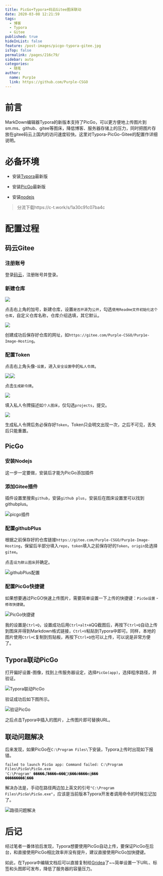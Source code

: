 ```yaml
---
title: PicGo+Typora+码云Gitee图床联动
date: 2020-03-08 12:21:59
tags: 
  - 博客
  - Typora
  - Gitee
published: true
hideInList: false
feature: /post-images/picgo-typora-gitee.jpg
isTop: false
permalink: /pages/216c79/
sidebar: auto
categories: 
  - 随笔
author: 
  name: Purp1e
  link: https://github.com/Purple-CSGO
---
```

# 前言

MarkDown编辑器Typora的新版本支持了PicGo，可以更方便地上传图片到sm.ms、github、gitee等图床，降低博客、服务器存储上的压力，同时把图片存放在gitee码云上国内的访问速度较快。这里对Typora-PicGo-Gitee的配置作详细说明。

# 必备环境

- 安装[Typora](https://www.typora.io/)最新版

- 安装[PicGo](https://github.com/Molunerfinn/PicGo/releases)最新版

- 安装[nodejs](https://nodejs.org/en/)

> 分流下载https://c-t.work/s/1a30c91c07ba4c

# 配置过程

## 码云Gitee

### 注册账号

登录[码云](https://gitee.com/)，注册账号并登录。

### 新建仓库

![](https://gitee.com/Purple-CSGO/Purp1e-Image-Hosting/raw/master/新建gitee仓库.png)

点击右上角的加号，新建仓库，设置`是否开源`为`公开`，勾选`使用Readme文件初始化这个仓库`，自定义仓库名称，仓库介绍选填，其它默认。

![](https://gitee.com/Purple-CSGO/Purp1e-Image-Hosting/raw/master/gitee仓库配置.png)

创建成功后保存好仓库的网址，如`https://gitee.com/Purple-CSGO/Purp1e-Image-Hosting`。

### 配置Token

点击右上角头像-`设置`，进入`安全设置`中的`私人令牌`。

![](https://gitee.com/Purple-CSGO/Purp1e-Image-Hosting/raw/master/token-1.png)![](https://gitee.com/Purple-CSGO/Purp1e-Image-Hosting/raw/master/token-2-cut.png)

点击`生成新令牌`。

![](https://gitee.com/Purple-CSGO/Purp1e-Image-Hosting/raw/master/token-3.png)



填入私人令牌描述如`个人图床`，仅勾选`projects`，提交。

![](https://gitee.com/Purple-CSGO/Purp1e-Image-Hosting/raw/master/token-4.png)

生成私人令牌后务必保存好`Token`，Token只会明文出现一次，之后不可见，丢失后只能重置。

## PicGo

### 安装Nodejs

这一步一定要做，安装后才能为PicGo添加插件

### 添加Gitee插件

插件设置里搜索`github`，安装`github plus`，安装后在图床设置里可以找到githubplus。

![picgo插件](https://gitee.com/Purple-CSGO/Purp1e-Image-Hosting/raw/master/picgo插件-1583640438928.png)

### 配置githubPlus

根据之前保存好的仓库链接`https://gitee.com/Purple-CSGO/Purp1e-Image-Hosting`，保留后半部分填入`repo`，`token`填入之前保存好的`Token`，`origin`处选择`gitee`。

点击`设为默认图床`并确定。

![githubPlus配置](https://gitee.com/Purple-CSGO/Purp1e-Image-Hosting/raw/master/插件设置.png)

### 配置PicGo快捷键

如果想要通过PicGO快速上传图片，需要简单设置一下上传的快捷键：`PicGo设置` - `修改快捷键`。

![PicGo快捷键](https://gitee.com/Purple-CSGO/Purp1e-Image-Hosting/raw/master/快捷键-1.png)

我的设置是`Ctrl+Q`，设置成功后用`Ctrl+alt+A`QQ截图后，再按下`Ctrl+Q`自动上传到图床并得到Markdown格式链接，`Ctrl+V`粘贴到Typora中即可。同样，本地的图片使用`Ctrl+C`复制到剪贴板，再按下`Ctrl+Q`也可以上传，可以说是非常方便了。

## Typora联动PicGo

打开偏好设置-图像，找到上传服务器设定，选择`PicGo(app)`，选择程序路径，并验证。

![Typora联动PicGo](https://gitee.com/Purple-CSGO/Purp1e-Image-Hosting/raw/master/20200308120403-1583641973119.png)

验证成功后如下图所示。

![验证PicGo](https://gitee.com/Purple-CSGO/Purp1e-Image-Hosting/raw/master/image-20200308120506304.png)

之后点击Typora中插入的图片，上传图片即可替换URL。

## 联动问题解决

后来发现，如果PicGo在`C:\Program Files\`下安装，Typora上传时出现如下报错。

```
failed to launch PicGo app: Command failed: C:\Program Files\PicGo\PicGo.exe
'C:\Program' �����ڲ����ⲿ���Ҳ���ǿ����еĳ���
���������ļ���
```

解决办法是，手动在路径两边加上英文的引号`"C:\Program Files\PicGo\PicGo.exe"`，应该是当前版本Typora开发者调用命令的时候忘记加了。

![路径问题解决](https://gitee.com/Purple-CSGO/Purp1e-Image-Hosting/raw/master/image-20200308121353320.png)

# 后记

经过笔者一番体验后发现，Typora想要使用PicGo自动上传，要保证PicGo在后台，和直接使用PicGo相比效率并没有提升，建议直接使用PicGo加快捷键。

如此，在Typora中编辑文档后可以直接复制给[Gridea](https://eeudn8.coding-pages.com/Gridea-Deploy-Coding/)了~~简单设置一下URL、标签和头图即可发布，降低了服务器的容量压力。